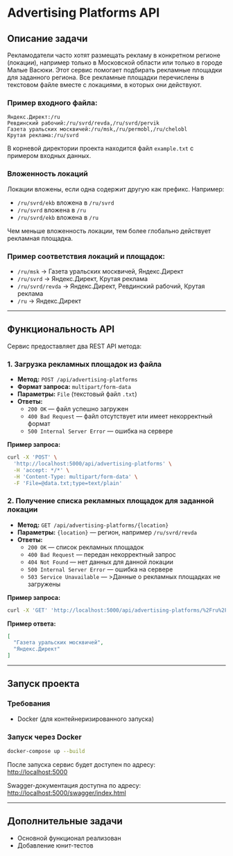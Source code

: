 ﻿# Advertising Platforms API

## Описание задачи

Рекламодатели часто хотят размещать рекламу в конкретном регионе (локации), например только в Московской области или
только в городе Малые Васюки. Этот сервис помогает подбирать рекламные площадки для заданного региона. Все рекламные
площадки перечислены в текстовом файле вместе с локациями, в которых они действуют.

### Пример входного файла:

```
Яндекс.Директ:/ru
Ревдинский рабочий:/ru/svrd/revda,/ru/svrd/pervik
Газета уральских москвичей:/ru/msk,/ru/permobl,/ru/chelobl
Крутая реклама:/ru/svrd
```

В корневой директории проекта находится файл `example.txt` с примером входных данных.

### Вложенность локаций

Локации вложены, если одна содержит другую как префикс. Например:

- `/ru/svrd/ekb` вложена в `/ru/svrd`
- `/ru/svrd` вложена в `/ru`
- `/ru/svrd/ekb` вложена в `/ru`

Чем меньше вложенность локации, тем более глобально действует рекламная площадка.

### Пример соответствия локаций и площадок:

- `/ru/msk` → Газета уральских москвичей, Яндекс.Директ
- `/ru/svrd` → Яндекс.Директ, Крутая реклама
- `/ru/svrd/revda` → Яндекс.Директ, Ревдинский рабочий, Крутая реклама
- `/ru` → Яндекс.Директ

---

## Функциональность API

Сервис предоставляет два REST API метода:

### 1. Загрузка рекламных площадок из файла

- **Метод:** `POST /api/advertising-platforms`
- **Формат запроса:** `multipart/form-data`
- **Параметры:** `File` (текстовый файл `.txt`)
- **Ответы:**
    - `200 OK` — файл успешно загружен
    - `400 Bad Request` — файл отсутствует или имеет некорректный формат
    - `500 Internal Server Error` — ошибка на сервере

**Пример запроса:**

```sh
curl -X 'POST' \
  'http://localhost:5000/api/advertising-platforms' \
  -H 'accept: */*' \
  -H 'Content-Type: multipart/form-data' \
  -F 'File=@data.txt;type=text/plain'
```

### 2. Получение списка рекламных площадок для заданной локации

- **Метод:** `GET /api/advertising-platforms/{location}`
- **Параметры:** `{location}` — регион, например `/ru/svrd/revda`
- **Ответы:**
    - `200 OK` — список рекламных площадок
    - `400 Bad Request` — передан некорректный запрос
    - `404 Not Found` — нет данных для данной локации
    - `500 Internal Server Error` — ошибка на сервере
    - `503 Service Unavailable` — >Данные о рекламных площадках не загружены

**Пример запроса:**

```sh
curl -X 'GET' 'http://localhost:5000/api/advertising-platforms/%2Fru%2Fmsk'
```

**Пример ответа:**

```json
[
  "Газета уральских москвичей",
  "Яндекс.Директ"
]
```

---

## Запуск проекта

### Требования

- Docker (для контейнеризированного запуска)

### Запуск через Docker

```sh
docker-compose up --build
```

После запуска сервис будет доступен по адресу:  
[http://localhost:5000](http://localhost:5000)

Swagger-документация доступна по адресу:  
[http://localhost:5000/swagger/index.html](http://localhost:5000/swagger/index.html)

---

## Дополнительные задачи

- Основной функционал реализован
- Добавление юнит-тестов

